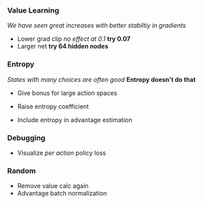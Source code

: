 ### Value Learning
_We have seen great increases with better stabiltiy in gradients_
- Lower grad clip _no effect at 0.1_ **try 0.07**
- Larger net **try 64 hidden nodes**

### Entropy
_States with many choices are often good_ **Entropy doesn't do that**
- Give bonus for large action spaces 


- Raise entropy coefficient 
- Include entropy in advantage estimation


### Debugging

- Visualize _per action_ policy loss


### Random

- Remove value calc again
- Advantage batch normalization
